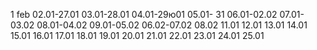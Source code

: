 1 feb
02.01-27.01
03.01-28.01
04.01-29ю01
05.01- 31
06.01-02.02
07.01-03.02
08.01-04.02
09.01-05.02
06.02-07.02
08.02
11.01
12.01 
13.01
14.01
15.01
16.01
17.01
18.01
19.01
20.01
21.01
22.01
23.01
24.01
25.01
